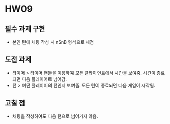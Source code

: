 # HW09

## 필수 과제 구현
- 본인 턴에 채팅 작성 시 nSnB 형식으로 채점

## 도전 과제
- 타이머 > 타이머 핸들을 이용하여 모든 클라이언트에서 시간을 보여줌. 시간이 종료되면 다음 플레이어로 넘어감.
- 턴 > 어떤 플레이어의 턴인지 보여줌. 모든 턴이 종료되면 다음 게임이 시작됨.

## 고칠 점
- 채팅을 작성하여도 다음 턴으로 넘어가지 않음.
